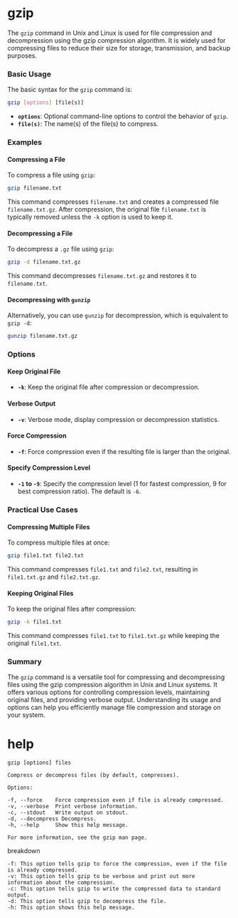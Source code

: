 # gzip 

The `gzip` command in Unix and Linux is used for file compression and decompression using the gzip compression algorithm. It is widely used for compressing files to reduce their size for storage, transmission, and backup purposes.

### Basic Usage

The basic syntax for the `gzip` command is:

```sh
gzip [options] [file(s)]
```

- **`options`**: Optional command-line options to control the behavior of `gzip`.
- **`file(s)`**: The name(s) of the file(s) to compress.

### Examples

#### Compressing a File

To compress a file using `gzip`:

```sh
gzip filename.txt
```

This command compresses `filename.txt` and creates a compressed file `filename.txt.gz`. After compression, the original file `filename.txt` is typically removed unless the `-k` option is used to keep it.

#### Decompressing a File

To decompress a `.gz` file using `gzip`:

```sh
gzip -d filename.txt.gz
```

This command decompresses `filename.txt.gz` and restores it to `filename.txt`.

#### Decompressing with `gunzip`

Alternatively, you can use `gunzip` for decompression, which is equivalent to `gzip -d`:

```sh
gunzip filename.txt.gz
```

### Options

#### Keep Original File

- **`-k`**: Keep the original file after compression or decompression.

#### Verbose Output

- **`-v`**: Verbose mode, display compression or decompression statistics.

#### Force Compression

- **`-f`**: Force compression even if the resulting file is larger than the original.

#### Specify Compression Level

- **`-1` to `-9`**: Specify the compression level (1 for fastest compression, 9 for best compression ratio). The default is `-6`.

### Practical Use Cases

#### Compressing Multiple Files

To compress multiple files at once:

```sh
gzip file1.txt file2.txt
```

This command compresses `file1.txt` and `file2.txt`, resulting in `file1.txt.gz` and `file2.txt.gz`.

#### Keeping Original Files

To keep the original files after compression:

```sh
gzip -k file1.txt
```

This command compresses `file1.txt` to `file1.txt.gz` while keeping the original `file1.txt`.

### Summary

The `gzip` command is a versatile tool for compressing and decompressing files using the gzip compression algorithm in Unix and Linux systems. It offers various options for controlling compression levels, maintaining original files, and providing verbose output. Understanding its usage and options can help you efficiently manage file compression and storage on your system.

# help 

```
gzip [options] files

Compress or decompress files (by default, compresses).

Options:

-f, --force    Force compression even if file is already compressed.
-v, --verbose  Print verbose information.
-c, --stdout   Write output on stdout.
-d, --decompress Decompress.
-h, --help     Show this help message.

For more information, see the gzip man page.
```

breakdown

```
-f: This option tells gzip to force the compression, even if the file is already compressed.
-v: This option tells gzip to be verbose and print out more information about the compression.
-c: This option tells gzip to write the compressed data to standard output.
-d: This option tells gzip to decompress the file.
-h: This option shows this help message.
```
